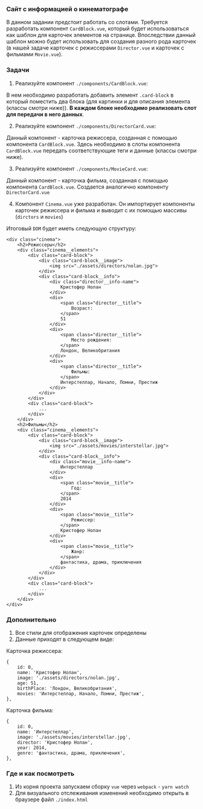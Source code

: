 ### Сайт с информацией о кинематографе

В данном задании предстоит работать со слотами. Требуется разработать
компонент `CardBlock.vue`, который будет использоваться как шаблон для карточек элементов
на странице. Впоследствии данный шаблон можно будет использовать для создания разного рода
карточек (в нашей задаче карточек с режиссерами `Director.vue` и карточек с
фильмами `Movie.vue`).

### Задачи

1. Реализуйте компонент `./components/CardBlock.vue`:

В нем необходимо разработать добавить элемент `.card-block` в который поместить два блока
(для картинки и для описания элемента (классы смотри ниже)). **В каждом блоке необходимо
реализовать слот для передачи в него данных**.

2. Реализуйте компонент `./components/DirectorCard.vue`:

Данный компонент - карточка режиссера, созданная с помощью компонента `CardBlock.vue`.
Здесь необходимо в слоты компонента `CardBlock.vue` передать соответствующие теги и
данные (классы смотри ниже).

3. Реализуйте компонент `./components/MovieCard.vue`:

Данный компонент - карточка фильма, созданная с помощью компонента `CardBlock.vue`.
Создается аналогично компоненту `DirectorCard.vue`

4. Компонент `Cinema.vue` уже разработан. Он импортирует компоненты карточек режиссера и
   фильма и выводит с их помощью массивы (`dirctors` и `movies`)

Итоговый `DOM` будет иметь следующую структуру:

```
<div class="cinema">
    <h2>Режиссеры</h2>
    <div class="cinema__elements">
        <div class="card-block">
            <div class="card-block__image">
                <img src="./assets/directors/nolan.jpg">
            </div>
            <div class="card-block__info">
                <div class="director__info-name">
                    Кристофер Нолан
                </div>
                <div>
                    <span class="director__title">
                        Возраст:
                    </span>
                    51
                </div>
                <div>
                    <span class="director__title">
                        Место рождения:
                    </span>
                    Лондон, Великобритания
                </div>
                <div>
                    <span class="director__title">
                        Фильмы:
                    </span>
                    Интерстеллар, Начало, Помни, Престиж
                </div>
            </div>
        </div>
        <div class="card-block">
            ...
        </div>
    </div>
    <h2>Фильмы</h2>
    <div class="cinema__elements">
        <div class="card-block">
            <div class="card-block__image">
                <img src="./assets/movies/interstellar.jpg">
            </div>
            <div class="card-block__info">
                <div class="movie__info-name">
                    Интерстеллар
                </div>
                <div>
                    <span class="movie__title">
                        Год:
                    </span>
                    2014
                </div>
                <div>
                    <span class="movie__title">
                        Режиссер:
                    </span>
                    Кристофер Нолан
                </div>
                <div>
                    <span class="movie__title">
                        Жанр:
                    </span>
                    фантастика, драма, приключения
                </div>
            </div>
        </div>
        <div class="card-block">
            ...
        </div>
    </div>
</div>
```

### Дополнительно

1. Все стили для отображения карточек определены
2. Данные приходят в следующем виде:

Карточка режиссера:

```
{
    id: 0,
    name: 'Кристофер Нолан',
    image: './assets/directors/nolan.jpg',
    age: 51,
    birthPlace: 'Лондон, Великобритания',
    movies: 'Интерстеллар, Начало, Помни, Престиж',
},
```

Карточка фильма:

```
{
    id: 0,
    name: 'Интерстеллар',
    image: './assets/movies/interstellar.jpg',
    director: 'Кристофер Нолан',
    year: 2014,
    genre: 'фантастика, драма, приключения',
},
```

### Где и как посмотреть

1. Из корня проекта запускаем сборку `vue` через `webpack` - `yarn watch`
2. Для визуального отслеживания изменений необходимо открыть в браузере
   файл `./index.html`
